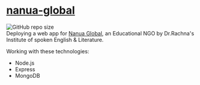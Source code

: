# [nanua-global](https://nanua-global.herokuapp.com)
![GitHub repo size](https://img.shields.io/github/repo-size/akaashnidhiss/nanua-global?color=green&logo=Python&logoColor=white)
<br>
Deploying a web app for [Nanua Global](https://nanua-global.herokuapp.com), an Educational NGO by Dr.Rachna's Institute of spoken English &amp; Literature.

Working with these technologies:
- Node.js
- Express
- MongoDB


